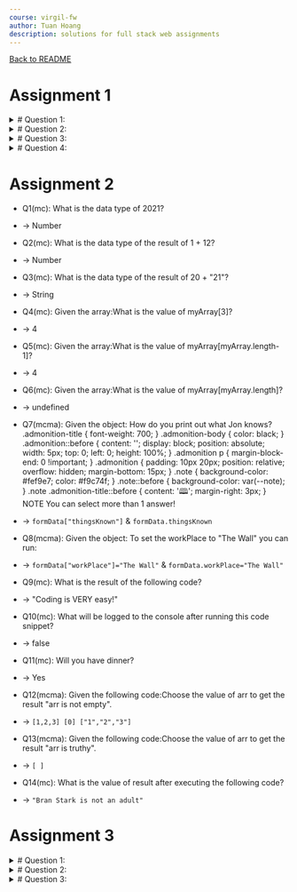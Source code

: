 ```yaml
---
course: virgil-fw
author: Tuan Hoang
description: solutions for full stack web assignments
---
```


[Back to README](../README.md)

# Assignment 1

<details>
<summary># Question 1:</summary>
  
##  Content:
  
  ````
 °F to °C
 Given the function fToC(fDegree) , try and fix it so that it correctly converts Fahrenheit degree (°F) to Celsius degree (°C).
  (°F − 32) × 5/9 = °C
  
  function fToC (fDegree) {
	const cDegree = (fDegree - 32 * 5 / 9);
	return cDegree
}
console.log(fToC(32)) // expected result: 0
  ````
  
##  Answer:
````
 function fToC (fDegree) {
	const cDegree = (fDegree - 32) * 5 / 9;
	return cDegree
}
````
</details>

<details>
<summary># Question 2:</summary>
  
##  Content:
  
  ````
Earth to Moon
The distance between the Earth and the Moon is about 30 times Earth's diameter.
Given Earth's diameter is 12,742 km, calculate the distance in kilometers.
  function calculateDistance () {
	const diameter = 12742
	const distance = diameter
	return distance
}
console.log(calculateDistance()) // expected result: 382260
  ````
  
##  Answer:
````
 function calculateDistance () {
	const diameter = 12742
	const distance = diameter*30
	return distance
}
console.log(calculateDistance()) // expected result: 382260
````
</details>

<details>
<summary># Question 3:</summary>
  
##  Content:
  
  ````
Given the function calculateBMI(height, weight) , try and fix it so 
that it correctly calculate the BMI with the given height and weight.
 function calculateBMI (height, weight) {
	const bmi = weight / height*height
	return "your BMI is " + bmi
}
console.log(calculateBMI(1.6, 55)) // expected result: "your BMI is 21.48"
  ````
  
##  Answer:
````
 function calculateBMI (height, weight) {
	const bmi = weight / (height*height)
	return "your BMI is " + bmi
}
console.log(calculateBMI(1.6, 55)) // expected result: "your BMI is 21.48"
````
</details>

<details>
<summary># Question 4:</summary>
  
##  Content:
  
  ````
Write a function to check if you are allowed to drink beer in New York.
  function canDrinkBeer(age) {
	if(age > 21) {
		return "You are " + age + ", you can drink beer in New York"
	} else {
		return "You are " + age + ", you can not drink beer in New York"
	} 
}
console.log(canDrinkBeer(21)) 
  ````
  
##  Answer:
````
function canDrinkBeer(age) {
	if(age >= 21) {
		return "You are " + age + ", you can drink beer in New York"
	} else {
		return "You are " + age + ", you can not drink beer in New York"
	} 
}
console.log(canDrinkBeer(21)) 
````
</details>

# Assignment 2

- Q1(mc): What is the data type of 2021?
- -> Number

- Q2(mc): What is the data type of the result of 1 + 12?
- -> Number

- Q3(mc): What is the data type of the result of 20 + "21"?
- -> String

- Q4(mc): Given the array:What is the value of myArray[3]?
- -> 4

- Q5(mc): Given the array:What is the value of myArray[myArray.length-1]?
- -> 4

- Q6(mc): Given the array:What is the value of myArray[myArray.length]?
- -> undefined

- Q7(mcma): Given the object: How do you print out what Jon knows? .admonition-title { font-weight: 700; } .admonition-body { color: black; } .admonition::before { content: ''; display: block; position: absolute; width: 5px; top: 0; left: 0; height: 100%; } .admonition p { margin-block-end: 0 !important; } .admonition { padding: 10px 20px; position: relative; overflow: hidden; margin-bottom: 15px; } .note { background-color: #fef9e7; color: #f9c74f; } .note::before { background-color: var(--note); } .note .admonition-title::before { content: '🕮'; margin-right: 3px; } NOTE You can select more than 1 answer!
- -> `formData["thingsKnown"]` & `formData.thingsKnown`

- Q8(mcma): Given the object: To set the workPlace to "The Wall" you can run:
- -> `formData["workPlace"]="The Wall"` & `formData.workPlace="The Wall"`

- Q9(mc): What is the result of the following code?
- -> "Coding is VERY easy!"

- Q10(mc): What will be logged to the console after running this code snippet?
- -> false

- Q11(mc): Will you have dinner?
- -> Yes

- Q12(mcma): Given the following code:Choose the value of arr to get the result "arr is not empty".
- -> `[1,2,3] [0] ["1","2","3"]`

- Q13(mcma): Given the following code:Choose the value of arr to get the result "arr is truthy".
- -> `[ ]`

- Q14(mc): What is the value of result after executing the following code?
- -> `"Bran Stark is not an adult"`

# Assignment 3

<details>
<summary># Question 1:</summary>
  
##  Content:
  
  ````
Body Type from BMI
Write a function to check your body type base on weight and height. Known that:
BMI = weight in kg/ (height in m)2
  
Check the BMI, if BMI is:
less than 18: underweight
18 to less than 25: normal weight
25 to less than 30: overweight
30 and above: obesity
Return the right body type.

Examples:

bodyType(1.64,60) should return "normal weight"

bodyType(1.6,70) should return "overweight"
  
  function bodyType (height, weight) {
	//YOUR CODE HERE
	const bmi = weight / (height * height)

}
  ````
  
##  Answer:
````
function bodyType (height, weight) {
	//YOUR CODE HERE
	const bmi = weight / (height * height)
	if(bmi <18) return "underweight";
	else if(bmi <25) return "normal weight";
	else if(bmi <30) return "overweight";
	else return "obesity";

}
````
</details>
  
<details>
<summary># Question 2:</summary>
  
##  Content:
  
  ````
Count Your Calories
You are on a diet and record your total calorie intake every day. 
After a week, the 7 numbers are recorded in an array. 
Calculate your total weight gain or loss for the week if you burn 2000 
calories a day, and 1 kg is equivalent to 7700 calories.
NOTE: 1 kg = 7700 calories
totalKcal([1600, 1600, 1500, 1700, 1800, 2000, 2000]) // should return - 0.233766234, meaning you will lose 0.233766234 kg
totalKcal([2000, 2000, 2000, 2000, 2000, 2000, 2000]) // should return 0
  function totalKcal(arr) {
	let result = 0;
	// YOUR CODE HERE
	return result;
}
  ````
  
##  Answer:
````
function totalKcal(arr) {
	let result = 0;
	// YOUR CODE HERE
	for(i = 0; i<arr.length;i++)
	{
	    result += (arr[i]-2000)/7700
	}
	

	return result;
}
````
</details>
  
  <details>
<summary># Question 3:</summary>
  
##  Content:
  
  ````
Yard Sale
You are moving to a new place and having a yard sale. 
You make a list of all the items and their corresponding prices. 
Calculate the total money in VND you can earn if you sell all the items.
For example:  
const items = [{
        name: "table",
        price: 100000,
        currency: "VND"
    },
    {
        name: "microwave",
        price: 700000,
        currency: "VND"
    },
    {
        name: "sofa",
        price: 500000,
        currency: "VND"
    }
]

totalPrice(items) //should return 1300000
    
function totalPrice(arr) {
let total = 0
	//YOUR CODE HERE
return total
}
  ````
  
##  Answer:
````
function totalPrice(arr) {
let total = 0
	//YOUR CODE HERE
	for(i = 0; i<arr.length ; i++)
	{
	    total += arr[i].price
	}
	
return total
}
````
</details>
